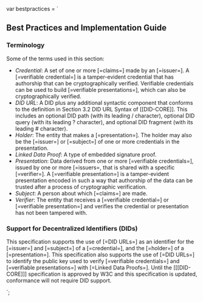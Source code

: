 var bestpractices = `

## Best Practices and Implementation Guide

### Terminology

Some of the terms used in this section:

- <dfn>Credential</dfn>: A set of one or more [=claims=] made by an [=issuer=]. A [=verifiable credential=] is a tamper-evident credential that has authorship that can be cryptographically verified. Verifiable credentials can be used to build [=verifiable presentations=], which can also be cryptographically verified.
- <dfn>DID URL</dfn>: A DID plus any additional syntactic component that conforms to the definition in Section 3.2 DID URL Syntax of [[DID-CORE]]. This includes an optional DID path (with its leading / character), optional DID query (with its leading ? character), and optional DID fragment (with its leading # character).
- <dfn>Holder</dfn>: The entity that makes a [=presentation=]. The holder may also be the [=issuer=] or [=subject=] of one or more credentials in the presentation.
- <dfn>Linked Data Proof</dfn>: A type of embedded signature proof.
- <dfn>Presentation</dfn>: Data derived from one or more [=verifiable credentials=], issued by one or more [=issuers=, that is shared with a specific [=verifier=]. A [=verifiable presentation=] is a tamper-evident presentation encoded in such a way that authorship of the data can be trusted after a process of cryptographic verification.
- <dfn>Subject</dfn>: A person about which [=claims=] are made.
- <dfn>Verifier</dfn>: The entity that receives a [=verifiable credential=] or [=verifiable presentation=] and verifies the credential or presentation has not been tampered with.

### Support for Decentralized Identifiers (DIDs)

This specification supports the use of [=DID URLs=] as an identifier for the [=issuer=] and [=subject=] of a [=credential=], and the [=holder=] of a [=presentation=]. This specification also supports the use of [=DID URLs=] to identify the public key used to verify [=verifiable credentials=] and [=verifiable presentations=] with [=Linked Data Proofs=]. Until the [[[DID-CORE]]] specification is approved by W3C and this specification is updated, conformance will not require DID support.

`;
